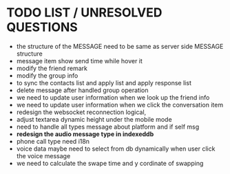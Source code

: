 # TODO LIST / UNRESOLVED QUESTIONS

- the structure of the MESSAGE need to be same as server side MESSAGE structure
- message item show send time while hover it
- modify the friend remark
- modify the group info
- to sync the contacts list and apply list and apply response list
- delete message after handled group operation
- we need to update user information when we look up the friend info
- we need to update user information when we click the conversation item
- redesign the websocket reconnection logical,
- adjust textarea dynamic height under the mobile mode
- need to handle all types message about platform and if self msg
- **redesign the audio message type in indexeddb**
- phone call type need i18n
- voice data maybe need to select from db dynamically when user click the voice message
- we need to calculate the swape time and y cordinate of swapping
